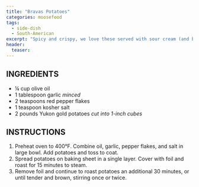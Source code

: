 ```yaml
---
title: "Bravas Potatoes"
categories: moosefood
tags: 
  - side-dish
  - South-American
excerpt: "Spicy and crispy, we love these served with sour cream (and beer)!"
header:
  teaser:
---
```


## INGREDIENTS
* ¼ cup olive oil
* 1 tablespoon garlic *minced*
* 2 teaspoons red pepper flakes
* 1 teaspoon kosher salt
* 2 pounds Yukon gold potatoes *cut into 1-inch cubes*

## INSTRUCTIONS
1. Preheat oven to 400°F. Combine oil, garlic, pepper flakes, and salt in large bowl. Add potatoes and toss to coat.
2. Spread potatoes on baking sheet in a single layer. Cover with foil and roast for 15 minutes to steam.
3. Remove foil and continue to roast potatoes an additional 30 minutes, or until tender and brown, stirring once or twice.
